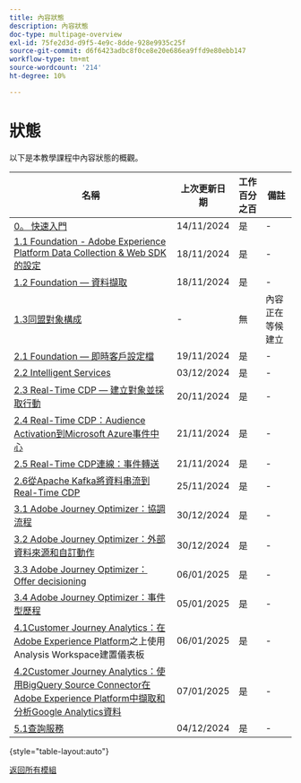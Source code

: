 ```yaml
---
title: 內容狀態
description: 內容狀態
doc-type: multipage-overview
exl-id: 75fe2d3d-d9f5-4e9c-8dde-928e9935c25f
source-git-commit: d6f6423adbc8f0ce8e20e686ea9ffd9e80ebb147
workflow-type: tm+mt
source-wordcount: '214'
ht-degree: 10%

---
```


# 狀態

以下是本教學課程中內容狀態的概觀。

| 名稱 | 上次更新日期 | 工作百分之百 | 備註 |
| ---------------------- | ------------ | ------------ |------------ |
| [0。 快速入門](./modules/gettingstarted/gettingstarted/getting-started.md) | 14/11/2024 | 是 | - |
| [1.1 Foundation - Adobe Experience Platform Data Collection &amp; Web SDK的設定](./modules/datacollection/module1.1/data-ingestion-launch-web-sdk.md) | 18/11/2024 | 是 | - |
| [1.2 Foundation — 資料擷取](./modules/datacollection/module1.2/data-ingestion.md) | 18/11/2024 | 是 | - |
| [1.3同盟對象構成](./modules/datacollection/module1.3/fac.md) | - | 無 | 內容正在等候建立 |
| [2.1 Foundation — 即時客戶設定檔](./modules/rtcdp-b2c/module2.1/real-time-customer-profile.md) | 19/11/2024 | 是 | - |
| [2.2 Intelligent Services](./modules/rtcdp-b2c/module2.2/intelligent-services.md) | 03/12/2024 | 是 | - |
| [2.3 Real-Time CDP — 建立對象並採取行動](./modules/rtcdp-b2c/module2.3/real-time-cdp-build-a-segment-take-action.md) | 20/11/2024 | 是 | - |
| [2.4 Real-Time CDP：Audience Activation到Microsoft Azure事件中心](./modules/rtcdp-b2c/module2.4/segment-activation-microsoft-azure-eventhub.md) | 21/11/2024 | 是 | - |
| [2.5 Real-Time CDP連線：事件轉送](./modules/rtcdp-b2c/module2.5/aep-data-collection-ssf.md) | 21/11/2024 | 是 | - |
| [2.6從Apache Kafka將資料串流到Real-Time CDP](./modules/rtcdp-b2c/module2.6/aep-apache-kafka.md) | 25/11/2024 | 是 | - |
| [3.1 Adobe Journey Optimizer：協調流程](./modules/ajo-b2c/module3.1/journey-orchestration-create-account.md) | 30/12/2024 | 是 | - |
| [3.2 Adobe Journey Optimizer：外部資料來源和自訂動作](./modules/ajo-b2c/module3.2/journey-orchestration-external-weather-api-sms.md) | 30/12/2024 | 是 | - |
| [3.3 Adobe Journey Optimizer：Offer decisioning](./modules/ajo-b2c/module3.3/offer-decisioning.md) | 06/01/2025 | 是 | - |
| [3.4 Adobe Journey Optimizer：事件型歷程](./modules/ajo-b2c/module3.4/journeyoptimizer.md) | 05/01/2025 | 是 | - |
| [4.1Customer Journey Analytics：在Adobe Experience Platform](./modules/cja-b2c/module4.1/customer-journey-analytics-build-a-dashboard.md)之上使用Analysis Workspace建置儀表板 | 06/01/2025 | 是 | - |
| [4.2Customer Journey Analytics：使用BigQuery Source Connector在Adobe Experience Platform中擷取和分析Google Analytics資料](./modules/cja-b2c/module4.2/customer-journey-analytics-bigquery-gcp.md) | 07/01/2025 | 是 | - |
| [5.1查詢服務](./modules/datadistiller/module5.1/query-service.md) | 04/12/2024 | 是 | - |

{style="table-layout:auto"}

[返回所有模組](./overview.md)
